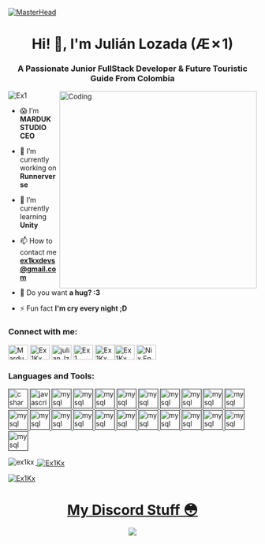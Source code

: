 [![MasterHead](https://developers.giphy.com/branch/master/static/api-512d36c09662682717108a38bbb5c57d.gif)](https://linktr.ee/ex1)
<h1 align="center">Hi! 🥰, I'm Julián Lozada (Æ✗1)</h1>
<h3 align="center">A Passionate Junior FullStack Developer & Future Touristic Guide From Colombia</h3>
<img align="right" alt="Coding" width="400" src="https://i.pinimg.com/originals/f4/7d/25/f47d252b570bca4204965f4ad1d3b7af.gif">

<p align="left"> <img src="https://komarev.com/ghpvc/?username=ex1kx&label=Profile%20views&color=0e75b6&style=flat" alt="Ex1" /> </p>

- 😱 I’m **MARDUK STUDIO CEO**

- 🔭 I’m currently working on **Runnerverse**

- 🌱 I’m currently learning **Unity**

- 📫 How to contact me **ex1kxdevs@gmail.com**

- 🍪 Do you want **a hug? :3**

- ⚡ Fun fact **I'm cry every night ;D**

<h3 align="left">Connect with me:</h3>
<p align="left">
<a href="https://www.facebook.com/MardukStudio" target="blank"><img align="center" src="https://cdn.discordapp.com/attachments/925024576210083882/996266165951287316/f.png" alt="Marduk Studio" height="30" width="40" /></a>
<a href="https://twitter.com/Ex1Kx" target="blank"><img align="center" src="https://raw.githubusercontent.com/rahuldkjain/github-profile-readme-generator/master/src/images/icons/Social/twitter.svg" alt="Ex1Kx" height="30" width="40" /></a>
<a href="https://www.instagram.com/julian_lzvl/" target="blank"><img align="center" src="https://cdn.discordapp.com/attachments/925024576210083882/996265686760423464/i.png" alt="julian_lzvl" height="30" width="40" /></a>
<a href="https://www.youtube.com/Ex1Kx" target="blank"><img align="center" src="https://cdn.discordapp.com/attachments/925024576210083882/996264636301189180/y.png" alt="Ex1" height="30" width="40" /></a>
<a href="https://www.twitch.tv/ex1kx" target="blank"><img align="center" src="https://cdn.discordapp.com/attachments/925024576210083882/996263993628971048/a.png" alt="Ex1Kx" height="30" width="40" /></a><a href="https://www.reddit.com/user/Ex1Kx" target="blank"><img align="center" src="https://cdn.discordapp.com/attachments/925024576210083882/996263230257250334/ola.png" alt="Ex1Kx" height="30" width="40" /></a>
<a href="https://discord.gg/rjXsfEmEBW" target="blank"><img align="center" src="https://logodownload.org/wp-content/uploads/2017/11/discord-logo-8-1.png" alt="Nix En Discord" height="30" width="40" /></a>
</p>

<h3 align="left">Languages and Tools:</h3>
<p align="left"> <a href="" target="_blank" rel="noreferrer"> <img src="https://raw.githubusercontent.com/rahuldkjain/github-profile-readme-generator/master/src/images/icons/ProgrammingLanguages/csharp.svg" alt="c sharp" width="40" height="40"/> <img src="https://raw.githubusercontent.com/rahuldkjain/github-profile-readme-generator/master/src/images/icons/ProgrammingLanguages/javascript.svg" alt="javascript" width="40" height="40"/> </a> <a href="" target="_blank" rel="noreferrer"> <img src="https://raw.githubusercontent.com/rahuldkjain/github-profile-readme-generator/master/src/images/icons/Database/mysql.svg" alt="mysql" width="40" height="40"/> </a> <a href="" target="_blank" rel="noreferrer"> <img src="https://raw.githubusercontent.com/rahuldkjain/github-profile-readme-generator/master/src/images/icons/Database/mongodb.svg" alt="mysql" width="40" height="40"/> </a> <a href="" target="_blank" rel="noreferrer">  <img src="https://raw.githubusercontent.com/rahuldkjain/github-profile-readme-generator/master/src/images/icons/ProgrammingLanguages/python.svg" alt="mysql" width="40" height="40"/> </a> <a href="" target="_blank" rel="noreferrer"> <img src="https://raw.githubusercontent.com/rahuldkjain/github-profile-readme-generator/master/src/images/icons/MobileAppDevelopment/kotlin.svg" alt="mysql" width="40" height="40"/> </a> <a href="" target="_blank" rel="noreferrer"> <img src="https://raw.githubusercontent.com/rahuldkjain/github-profile-readme-generator/master/src/images/icons/ProgrammingLanguages/typescript.svg" alt="mysql" width="40" height="40"/> </a> <a href="" target="_blank" rel="noreferrer"> <img src="https://raw.githubusercontent.com/rahuldkjain/github-profile-readme-generator/master/src/images/icons/GameEngines/unity.svg" alt="mysql" width="40" height="40"/> </a> <a href="" target="_blank" rel="noreferrer"> <img src="https://icon-library.com/images/game-maker-icon/game-maker-icon-12.jpg" alt="mysql" width="40" height="40"/> </a> <a href="" target="_blank" rel="noreferrer"> <img src="https://raw.githubusercontent.com/rahuldkjain/github-profile-readme-generator/master/src/images/icons/Framework/dotnet.svg" alt="mysql" width="40" height="40"/> </a> <a href="" target="_blank" rel="noreferrer"> <img src="https://raw.githubusercontent.com/rahuldkjain/github-profile-readme-generator/master/src/images/icons/BackendDevelopment/nodejs.svg" alt="mysql" width="40" height="40"/> </a> <a href="" target="_blank" rel="noreferrer"> <img src="https://raw.githubusercontent.com/rahuldkjain/github-profile-readme-generator/master/src/images/icons/FrontendDevelopment/angularjs.svg" alt="mysql" width="40" height="40"/> </a> <a href="" target="_blank" rel="noreferrer"> <img src="https://raw.githubusercontent.com/rahuldkjain/github-profile-readme-generator/master/src/images/icons/FrontendDevelopment/reactjs.svg" alt="mysql" width="40" height="40"/> </a> <a href="" target="_blank" rel="noreferrer"> <img src="https://raw.githubusercontent.com/rahuldkjain/github-profile-readme-generator/master/src/images/icons/FrontendDevelopment/html.svg" alt="mysql" width="40" height="40"/> </a> <a href="" target="_blank" rel="noreferrer"> <img src="https://raw.githubusercontent.com/rahuldkjain/github-profile-readme-generator/master/src/images/icons/FrontendDevelopment/sass.svg" alt="mysql" width="40" height="40"/> </a> <a href="" target="_blank" rel="noreferrer"> <img src="https://raw.githubusercontent.com/rahuldkjain/github-profile-readme-generator/master/src/images/icons/MobileAppDevelopment/flutter.svg" alt="mysql" width="40" height="40"/> </a> <a href="" target="_blank" rel="noreferrer"> <img src="https://raw.githubusercontent.com/rahuldkjain/github-profile-readme-generator/master/src/images/icons/MobileAppDevelopment/dart.svg" alt="mysql" width="40" height="40"/> </a> <a href="" target="_blank" rel="noreferrer"> <img src="https://raw.githubusercontent.com/rahuldkjain/github-profile-readme-generator/master/src/images/icons/Software/postman.svg" alt="mysql" width="40" height="40"/> </a> <a href="" target="_blank" rel="noreferrer"> <img src="https://raw.githubusercontent.com/rahuldkjain/github-profile-readme-generator/master/src/images/icons/Software/photoshop.svg" alt="mysql" width="40" height="40"/> </a> <a href="" target="_blank" rel="noreferrer">  <img src="https://raw.githubusercontent.com/rahuldkjain/github-profile-readme-generator/master/src/images/icons/Software/illustrator.svg" alt="mysql" width="40" height="40"/> </a> <a href="" target="_blank" rel="noreferrer"> 
<img src="https://raw.githubusercontent.com/rahuldkjain/github-profile-readme-generator/master/src/images/icons/Software/xd.svg" alt="mysql" width="40" height="40"/> </a> <a href="" target="_blank" rel="noreferrer"> <img src="https://raw.githubusercontent.com/rahuldkjain/github-profile-readme-generator/master/src/images/icons/Other/git.svg" alt="mysql" width="40" height="40"/> </a> <a href="" target="_blank" rel="noreferrer">  <img src="https://raw.githubusercontent.com/rahuldkjain/github-profile-readme-generator/master/src/images/icons/Devops/azure.svg" alt="mysql" width="40" height="40"/> </a> <a href="" target="_blank" rel="noreferrer">  

<p><img align="left" src="https://github-readme-stats.vercel.app/api/top-langs?username=Ex1Kx&show_icons=true&locale=en&layout=compact&theme=tokyonight" alt="ex1kx" /></p>

<p>&nbsp;<img align="center" src="https://github-readme-stats.vercel.app/api?username=Ex1Kx&show_icons=true&locale=en&theme=tokyonight" alt="Ex1Kx" /></p>

<p><img align="center" src="https://github-readme-streak-stats.herokuapp.com/?user=Ex1Kx&&theme=tokyonight" alt="Ex1Kx" /></p> 
<h1 align="center">My Discord Stuff 😳</h1>
<p align="center">
<a href="https://discord.com/users/596455544785731585">
    <img align="center" src="https://lanyard.cnrad.dev/api/596455544785731585">
  </a>
</p>
